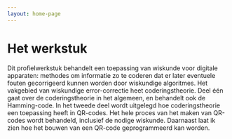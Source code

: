 ```yaml
---
layout: home-page
---
```

# Het werkstuk
Dit profielwerkstuk behandelt een toepassing van wiskunde voor digitale apparaten: methodes om informatie zo te coderen dat er later eventuele fouten gecorrigeerd kunnen worden door wiskundige algoritmes. Het vakgebied van wiskundige error-correctie heet coderingstheorie. Deel één gaat over de coderingstheorie in het algemeen, en behandelt ook de Hamming-code. In het tweede deel wordt uitgelegd hoe coderingstheorie een toepassing heeft in QR-codes. Het hele proces van het maken van QR-codes wordt behandeld, inclusief de nodige wiskunde. Daarnaast laat ik zien hoe het bouwen van een QR-code geprogrammeerd kan worden.
